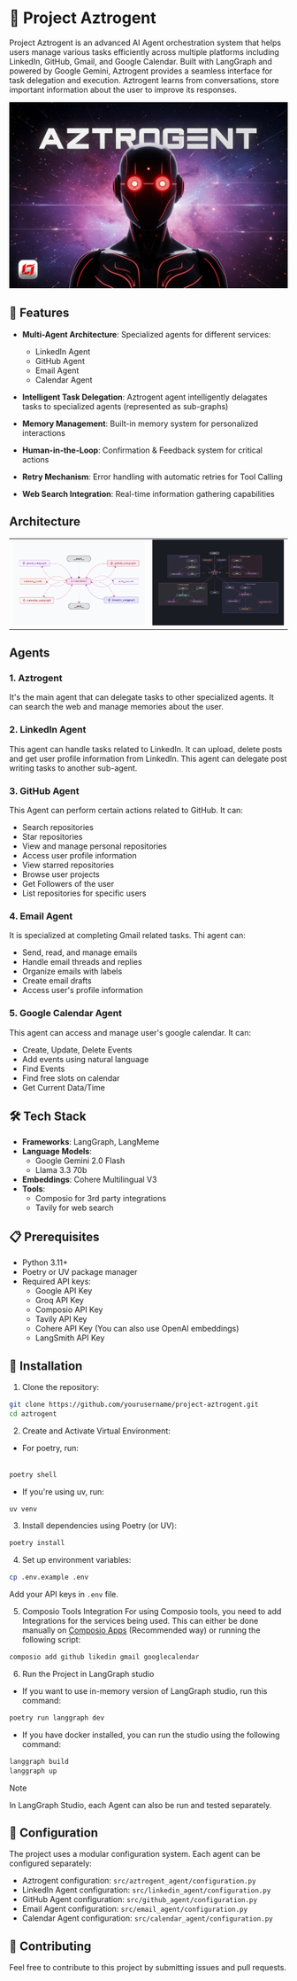 # 🤖 Project Aztrogent

Project Aztrogent is an advanced AI Agent orchestration system that helps users manage various tasks efficiently across multiple platforms including LinkedIn, GitHub, Gmail, and Google Calendar. Built with LangGraph and powered by Google Gemini, Aztrogent provides a seamless interface for task delegation and execution. Aztrogent learns from conversations, store important information about the user to improve its responses.

<p align="center">
  <img src="static/Aztrogent_Pic.jpg" width=600>
</p>

## 🚀 Features

- **Multi-Agent Architecture**: Specialized agents for different services:
  - LinkedIn Agent
  - GitHub Agent
  - Email Agent
  - Calendar Agent

- **Intelligent Task Delegation**: Aztrogent agent intelligently delagates tasks to specialized agents (represented as sub-graphs)
- **Memory Management**: Built-in memory system for personalized interactions
- **Human-in-the-Loop**: Confirmation & Feedback system for critical actions 
- **Retry Mechanism**: Error handling with automatic retries for Tool Calling
- **Web Search Integration**: Real-time information gathering capabilities

## Architecture

<table>
  <tr>
    <td><img src="static/Aztrogent_Graph_Light_Collapsed.png" alt="Graph (Collapsed)" title="Graph (Collapsed)"></td>
    <td><img src="static/Aztrogent_Graph_Dark.png" alt="Graph (Expanded)" title="Graph (Expanded)"></td>
  </tr>
</table>

## Agents

### **1. Aztrogent** 
It's the main agent that can delegate tasks to other specialized agents. It can search the web and manage memories about the user.

### **2. LinkedIn Agent** 
This agent can handle tasks related to LinkedIn. It can upload, delete posts and get user profile information from LinkedIn. This agent can delegate post writing tasks to another sub-agent.

### **3. GitHub Agent** 
This Agent can perform certain actions related to GitHub. It can:
- Search repositories
- Star repositories
- View and manage personal repositories
- Access user profile information
- View starred repositories
- Browse user projects
- Get Followers of the user
- List repositories for specific users

### **4. Email Agent** 
It is specialized at completing Gmail related tasks. Thi agent can:
- Send, read, and manage emails
- Handle email threads and replies
- Organize emails with labels
- Create email drafts
- Access user's profile information

### **5. Google Calendar Agent** 
This agent can access and manage user's google calendar. It can:
- Create, Update, Delete Events
- Add events using natural language
- Find Events
- Find free slots on calendar
- Get Current Data/Time

## 🛠️ Tech Stack

- **Frameworks**: LangGraph, LangMeme
- **Language Models**: 
  - Google Gemini 2.0 Flash
  - Llama 3.3 70b
- **Embeddings**: Cohere Multilingual V3
- **Tools**: 
  - Composio for 3rd party integrations
  - Tavily for web search

## 📋 Prerequisites

- Python 3.11+
- Poetry or UV package manager
- Required API keys:
  - Google API Key
  - Groq API Key
  - Composio API Key
  - Tavily API Key
  - Cohere API Key (You can also use OpenAI embeddings)
  - LangSmith API Key

## 🚀 Installation

1. Clone the repository:
```bash
git clone https://github.com/yourusername/project-aztrogent.git
cd aztrogent
```
2. Create and Activate Virtual Environment:
- For poetry, run:
```bash

poetry shell
```
- If you're using uv, run:
```bash
uv venv
```

3. Install dependencies using Poetry (or UV):
```bash
poetry install
```

4. Set up environment variables:
```bash
cp .env.example .env
```
Add your API keys in `.env` file. 

5. Composio Tools Integration
For using Composio tools, you need to add Integrations for the services being used. This can either be done manually on [Composio Apps](https://app.composio.dev/apps) (Recommended way) or running the following script:
```bash
composio add github likedin gmail googlecalendar
```
6. Run the Project in LangGraph studio
- If you want to use in-memory version of LangGraph studio, run this command:
```bash
poetry run langgraph dev
```
- If you have docker installed, you can run the studio using the following command:
```bash
langgraph build
langgraph up
```

> [!NOTE]
> In LangGraph Studio, each Agent can also be run and tested separately.

## 🔧 Configuration

The project uses a modular configuration system. Each agent can be configured separately:

- Aztrogent configuration: `src/aztrogent_agent/configuration.py`
- LinkedIn Agent configuration: `src/linkedin_agent/configuration.py`
- GitHub Agent configuration: `src/github_agent/configuration.py`
- Email Agent configuration: `src/email_agent/configuration.py`
- Calendar Agent configuration: `src/calendar_agent/configuration.py`

## 👥 Contributing

Feel free to contribute to this project by submitting issues and pull requests.